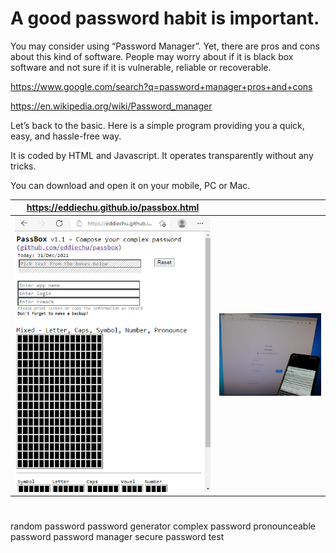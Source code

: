 # A good password habit is important.

You may consider using “Password Manager”.  Yet, there are pros and cons about this kind of software.  People may worry about if it is black box software and not sure if it is vulnerable, reliable or recoverable.

https://www.google.com/search?q=password+manager+pros+and+cons

https://en.wikipedia.org/wiki/Password_manager


Let’s back to the basic.  Here is a simple program providing you a quick, easy, and hassle-free way.  

It is coded by HTML and Javascript.  It operates transparently without any tricks.  

You can download and open it on your mobile, PC or Mac.  



| https://eddiechu.github.io/passbox.html | |
|---------------|---------------|
|![alt text](https://raw.githubusercontent.com/eddiechu/passbox/main/image/screen1.gif)|![alt text](https://raw.githubusercontent.com/eddiechu/passbox/main/image/image1.png)|

#
random password
password generator
complex password
pronounceable password
password manager
secure password
test
